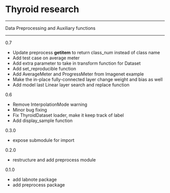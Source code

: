 # Thyroid research
------

Data Preprocessing and Auxiliary functions

------
0.7
- Update preprocess __getitem__ to return class_num instead of class name
- Add test case on average meter
- Add extra parameter to take in transform function for Dataset
- Add set_reproducible function
- Add AverageMeter and ProgressMeter from Imagenet example
- Make the in-place fully-connected layer change weight and bias as well
- Add model last Linear layer search and replace function

0.6
- Remove InterpolationMode warning
- Minor bug fixing
- Fix ThyroidDataset loader, make it keep track of label
- Add display_sample function 

0.3.0
- expose submodule for import

0.2.0
- restructure and add preprocess module 

0.1.0
- add labnote package
- add preprocess package

